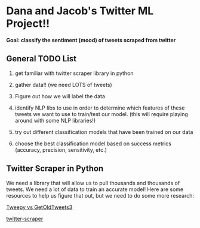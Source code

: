 # Dana and Jacob's Twitter ML Project!!

**Goal: classify the sentiment (mood) of tweets scraped from twitter**

## General TODO List

1. get familiar with twitter scraper library in python

2. gather data!! (we need LOTS of tweets)

3. Figure out how we will label the data

4. identify NLP libs to use in order to determine which features of these tweets we want to use to train/test our model. (this will require playing around with some NLP libraries!)

5. try out different classification models that have been trained on our data

6. choose the best classification model based on success metrics (accuracy, precision, sensitivity, etc.)

## Twitter Scraper in Python

We need a library that will allow us to pull thousands and thousands of tweets. We need a lot of data to train an accurate model! Here are some resources to help us figure that out, but we need to do some more research:

[Tweepy vs GetOldTweets3](https://towardsdatascience.com/how-to-scrape-tweets-from-twitter-59287e20f0f1)

[twitter-scraper](https://pypi.org/project/twitter-scraper/)
